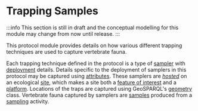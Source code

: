 # Trapping Samples

:::info
This section is still in draft and the conceptual modelling for this module may change from now until release.
:::

This protocol module provides details on how various different trapping techniques are used to capture vertebrate fauna.

Each trapping technique defined in the protocol is a type of [sampler](https://w3id.org/tern/ontologies/tern/Sampler) with [deployment](https://w3id.org/tern/ontologies/tern/Deployment) details. Details specific to the deployment of samplers in this protocol may be captured using [attributes](https://w3id.org/tern/ontologies/tern/Attribute). These samplers are [_hosted_](https://www.w3.org/TR/vocab-ssn/#SOSAisHostedBy) on an ecological [site](https://w3id.org/tern/ontologies/tern/Site), which makes a site both a [feature of interest](https://w3id.org/tern/ontologies/tern/FeatureOfInterest) and a [platform](http://www.w3.org/ns/sosa/Platform). Locations of the traps are captured using GeoSPARQL's [geometry](http://www.opengis.net/ont/geosparql#Geometry) class. Vertebrate fauna captured by samplers are [samples](https://w3id.org/tern/ontologies/tern/Sample) produced from a [sampling](https://w3id.org/tern/ontologies/tern/Sampling) activity.
